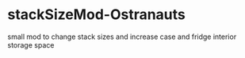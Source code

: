 # stackSizeMod-Ostranauts
small mod to change stack sizes and increase case and fridge interior storage space
